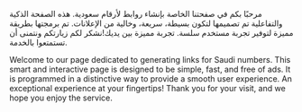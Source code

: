مرحبًا بكم في صفحتنا الخاصة بإنشاء روابط لأرقام سعودية. هذه الصفحة الذكية والتفاعلية تم تصميمها لتكون بسيطة، سريعة، وخالية من الإعلانات. تم برمجتها بطريقة مميزة لتوفير تجربة مستخدم سلسة. تجربة مميزة بين يديك!نشكر لكم زيارتكم ونتمنى أن تستمتعوا بالخدمة.

Welcome to our page dedicated to generating links for Saudi numbers. This smart and interactive page is designed to be simple, fast, and free of ads. It is programmed in a distinctive way to provide a smooth user experience. An exceptional experience at your fingertips! Thank you for your visit, and we hope you enjoy the service.
